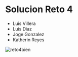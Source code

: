 # Solucion Reto 4
- Luis Villera
- Luis Diaz
- Joge Gonzalez
- Katherin Reyes

![reto4bien](https://user-images.githubusercontent.com/53870017/195423624-1f520996-f371-4bff-81c3-7eed8435a308.gif)

